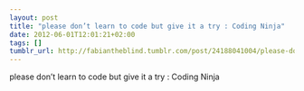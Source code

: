 ```yaml
---
layout: post
title: "please don’t learn to code but give it a try : Coding Ninja"
date: 2012-06-01T12:01:21+02:00
tags: []
tumblr_url: http://fabiantheblind.tumblr.com/post/24188041004/please-dont-learn-to-code-but-give-it-a-try-coding
---
```

please don’t learn to code but give it a try : Coding Ninja
